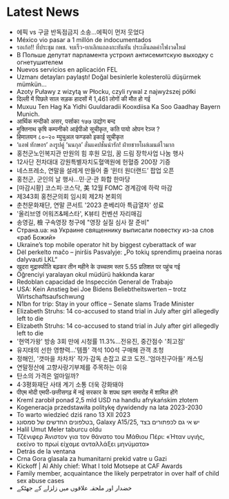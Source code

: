 # Latest News
-  에픽 vs 구글 반독점금지 소송…에픽이 먼저 웃었다
-  México vio pasar a 1 millón de indocumentados
-  รอเก้อ!! ที่ประชุม กพช. จบเร็ว-ยกเลิกแถลงกะทันหัน ประเด็นลดค่าไฟงวดใหม่
-  В Польше депутат парламента устроил антисемитскую выходку с огнетушителем
-  Nuevos servicios en aplicación FEL
-  Uzmanı detayları paylaştı! Doğal besinlerle kolesterolü düşürmek mümkün...
-  Azoty Puławy z wizytą w Płocku, czyli rywal z najwyższej półki
-  दिल्ली में पिछले साल सड़क हादसों में 1,461 लोगों की मौत हो गई
-  Muxuu Ten Hag Ka Yidhi Guuldaradii Kooxdiisa Ka Soo Gaadhay Bayern Munich.
-  आर्थिक मन्दीको असर, पर्साका १७७ उद्योग बन्द
-  मुक्तिनाथ कृषि कम्पनीको आईपीओ सूचीकृत, कति पायो ओपन रेञ्ज ?
-  हिमालयन ८०–२० म्युचुअल फण्डको इकाई सूचीकृत
-  ‘แอฟ ทักษอร’ ลงรูปคู่ ‘นนกุล’ ลั่นแคปชั่นน่ารัก! ฝ่ายชายโผล่เมนต์ไวมาก
-  홍천군노인복지관 만원의 힘 후원 모임, 꿈 드림 장학사업 나눔 행사
-  12사단 전차대대 강원특별자치도혈액원에 헌혈증 200장 기증
-  네스프레소, 연말을 설레게 만들어 줄 ‘윈터 원더랜드’ 팝업 오픈
-  홍천군, 군인의 날 행사…민·군·관 화합 한마당
-  [마감시황] 코스피·코스닥, 美 12월 FOMC 경계감에 하락 마감
-  제343회 홍천군의회 임시회 제2차 본회의
-  춘천문화재단, 연말 콘서트 '2023 춘베리아 특급열차' 성료
-  '올리브영 어워즈&페스타', K뷰티 컨벤션 자리매김
-  송영길, 檢 구속영장 청구에 "영장 실질 심사 잘 준비"
-  Страна.ua: на Украине священнику выписали повестку из-за слов «раб Божий»
-  Ukraine’s top mobile operator hit by biggest cyberattack of war
-  Dėl perkelto mačo – įniršis Pasvalyje: „Po tokių sprendimų praeina noras dalyvauti LKL“
-  खुदरा मुद्रास्फीति बढ़कर तीन महीने के उच्चतम स्तर 5.55 प्रतिशत पर पहुंच गई
-  Öğrenciyi yaralayan okul müdürü hakkında karar
-  Redoblan capacidad de Inspección General de Trabajo
-  USA: Kein Anstieg bei Joe Bidens Beliebtheitswerten – trotz Wirtschaftsaufschwung
-  N1bn for trip: Stay in your office – Senate slams Trade Minister
-  Elizabeth Struhs: 14 co-accused to stand trial in July after girl allegedly left to die
-  Elizabeth Struhs: 14 co-accused to stand trial in July after girl allegedly left to die
-  '현역가왕' 방송 3회 만에 시청률 11.3%…전유진, 중간점수 '최고점'
-  유지태의 선한 영향력…'템플' 객석 100석 구매해 관객 초청
-  정해인, '갯마을 차차차' 작가·감독 손잡고 로코 도전..'엄마친구아들' 캐스팅
-  연말정산에 고향사랑기부제를 주목하는 이유
-  탄소의 가격은 얼마일까?
-  4·3평화재단 사태 계기 소통 더욱 강화돼야
-  पीएम मोदी एमपी-छत्तीसगढ़ में नई सरकार के शपथ ग्रहण समारोह में शामिल होंगे
-  Kreml zarobił ponad 2,5 mld USD na handlu afrykańskim złotem
-  Kogeneracja przedstawiła politykę dywidendy na lata 2023-2030
-  To warto wiedzieć dziś rano 13 XII 2023
-  בטלפונים החדשים של סמסונג, Galaxy A15/25, יש אי גם לכפתורים בצד
-  Halil Umut Meler taburcu oldu
-  Τζένιφερ Άνιστον για τον θάνατο του Μάθιου Πέρι: «Ήταν υγιής, εκείνο το πρωί είχαμε ανταλλάξει μηνύματα»
-  Detrás de la ventana
-  Crna Gora glasala za humanitarni prekid vatre u Gazi
-  Kickoff | Al Ahly chief: What I told Motsepe at CAF Awards
-  Family member, acquaintance the likely perpetrator in over half of child sex abuse cases
-  خضدار اور ملحقہ علاقوں میں زلزلے کے جھٹکے

